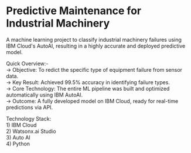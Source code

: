 # Predictive Maintenance for Industrial Machinery
A  machine learning project to classify industrial machinery failures using IBM Cloud's AutoAI, resulting in a highly accurate and deployed predictive model.

Quick Overview:-<br>
      -> Objective: To redict the specific type of equipment failure from sensor data.<br>
      -> Key Result: Achieved 99.5% accuracy in identifying failure types.<br>
      -> Core Technology: The entire ML pipeline was built and optimized automatically using IBM AutoAI.<br>
      -> Outcome: A fully developed model on IBM Cloud, ready for real-time predictions via API.<br>

Technology Stack:<br>
    1) IBM Cloud<br>
    2) Watsonx.ai Studio<br>
    3) Auto AI<br>
    4) Python<br>
    
